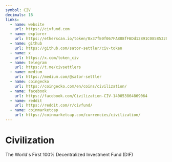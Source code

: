 ```yaml
---
symbol: CIV
decimals: 18
links:
  - name: website
    url: https://civfund.com
  - name: explorer
    url: https://etherscan.io/token/0x37fE0f067FA808fFBDd12891C0858532CFE7361d
  - name: github
    url: https://github.com/sator-settler/civ-token
  - name: x
    url: https://x.com/token_civ
  - name: telegram
    url: https://t.me/civsettlers
  - name: medium
    url: https://medium.com/@sator-settler
  - name: coingecko
    url: https://coingecko.com/en/coins/civilization/
  - name: facebook
    url: https://facebook.com/Civilization-CIV-140053864869064
  - name: reddit
    url: https://reddit.com/r/civfund/
  - name: coinmarketcap
    url: https://coinmarketcap.com/currencies/civilization/
---
```


# Civilization

The World's First 100% Decentralized Investment Fund (DIF)
